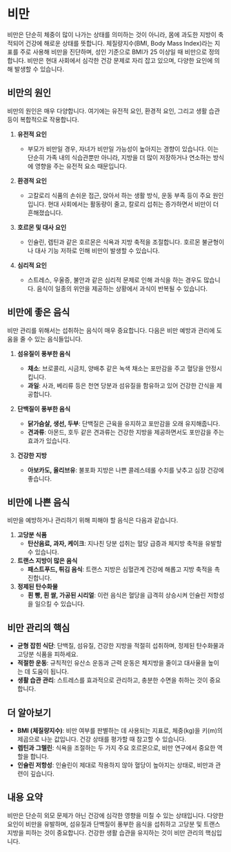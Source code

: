 # 비만

비만은 단순히 체중이 많이 나가는 상태를 의미하는 것이 아니라, 몸에 과도한 지방이 축적되어 건강에 해로운 상태를 뜻합니다. 체질량지수(BMI, Body Mass Index)라는 지표를 주로 사용해 비만을 진단하며, 성인 기준으로 BMI가 25 이상일 때 비만으로 정의합니다. 비만은 현대 사회에서 심각한 건강 문제로 자리 잡고 있으며, 다양한 요인에 의해 발생할 수 있습니다.

## 비만의 원인

비만의 원인은 매우 다양합니다. 여기에는 유전적 요인, 환경적 요인, 그리고 생활 습관 등이 복합적으로 작용합니다.

1. **유전적 요인**
   - 부모가 비만일 경우, 자녀가 비만일 가능성이 높아지는 경향이 있습니다. 이는 단순히 가족 내의 식습관뿐만 아니라, 지방을 더 많이 저장하거나 연소하는 방식에 영향을 주는 유전적 요소 때문입니다.

2. **환경적 요인**
   - 고칼로리 식품의 손쉬운 접근, 앉아서 하는 생활 방식, 운동 부족 등이 주요 원인입니다. 현대 사회에서는 활동량이 줄고, 칼로리 섭취는 증가하면서 비만이 더 흔해졌습니다.

3. **호르몬 및 대사 요인**
   - 인슐린, 렙틴과 같은 호르몬은 식욕과 지방 축적을 조절합니다. 호르몬 불균형이나 대사 기능 저하로 인해 비만이 발생할 수 있습니다.

4. **심리적 요인**
   - 스트레스, 우울증, 불안과 같은 심리적 문제로 인해 과식을 하는 경우도 많습니다. 음식이 일종의 위안을 제공하는 상황에서 과식이 반복될 수 있습니다.

## 비만에 좋은 음식

비만 관리를 위해서는 섭취하는 음식이 매우 중요합니다. 다음은 비만 예방과 관리에 도움을 줄 수 있는 음식들입니다.

1. **섬유질이 풍부한 음식**
   - **채소**: 브로콜리, 시금치, 양배추 같은 녹색 채소는 포만감을 주고 혈당을 안정시킵니다.
   - **과일**: 사과, 베리류 등은 천연 당분과 섬유질을 함유하고 있어 건강한 간식을 제공합니다.

2. **단백질이 풍부한 음식**
   - **닭가슴살, 생선, 두부**: 단백질은 근육을 유지하고 포만감을 오래 유지해줍니다.
   - **견과류**: 아몬드, 호두 같은 견과류는 건강한 지방을 제공하면서도 포만감을 주는 효과가 있습니다.

3. **건강한 지방**
   - **아보카도, 올리브유**: 불포화 지방은 나쁜 콜레스테롤 수치를 낮추고 심장 건강에 좋습니다.

## 비만에 나쁜 음식

비만을 예방하거나 관리하기 위해 피해야 할 음식은 다음과 같습니다.

1. **고당분 식품**
   - **탄산음료, 과자, 케이크**: 지나친 당분 섭취는 혈당 급증과 체지방 축적을 유발할 수 있습니다.
2. **트랜스 지방이 많은 음식**
   - **패스트푸드, 튀김 음식**: 트랜스 지방은 심혈관계 건강에 해롭고 지방 축적을 촉진합니다.
3. **정제된 탄수화물**
   - **흰 빵, 흰 쌀, 가공된 시리얼**: 이런 음식은 혈당을 급격히 상승시켜 인슐린 저항성을 일으킬 수 있습니다.

## 비만 관리의 핵심

- **균형 잡힌 식단**: 단백질, 섬유질, 건강한 지방을 적절히 섭취하며, 정제된 탄수화물과 고당분 식품을 피하세요.
- **적절한 운동**: 규칙적인 유산소 운동과 근력 운동은 체지방을 줄이고 대사율을 높이는 데 도움이 됩니다.
- **생활 습관 관리**: 스트레스를 효과적으로 관리하고, 충분한 수면을 취하는 것이 중요합니다.

## 더 알아보기

- **BMI (체질량지수)**: 비만 여부를 판별하는 데 사용되는 지표로, 체중(kg)을 키(m)의 제곱으로 나눈 값입니다. 건강 상태를 평가할 때 참고할 수 있습니다.
- **렙틴과 그렐린**: 식욕을 조절하는 두 가지 주요 호르몬으로, 비만 연구에서 중요한 역할을 합니다.
- **인슐린 저항성**: 인슐린이 제대로 작용하지 않아 혈당이 높아지는 상태로, 비만과 관련이 깊습니다.

## 내용 요약

비만은 단순히 외모 문제가 아닌 건강에 심각한 영향을 미칠 수 있는 상태입니다. 다양한 요인이 비만을 유발하며, 섬유질과 단백질이 풍부한 음식을 섭취하고 고당분 및 트랜스 지방을 피하는 것이 중요합니다. 건강한 생활 습관을 유지하는 것이 비만 관리의 핵심입니다.